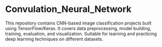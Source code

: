 # Convulation_Neural_Network
This repository contains CNN-based image classification projects built using TensorFlow/Keras. It covers data preprocessing, model building, training, evaluation, and visualization. Suitable for learning and practicing deep learning techniques on different datasets.
